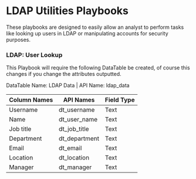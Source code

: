 # LDAP Utilities Playbooks
These playbooks are designed to easily allow an analyst to perform tasks like looking up users in LDAP or manipulating accounts for security purposes.

### LDAP: User Lookup
This Playbook will require the following DataTable be created, of course this changes if you change the attributes outputted.

DataTable Name: LDAP Data | API Name: ldap_data

| Column Names | API Names     | Field Type |
| ------------ | ------------- | ---------- |
| Username     | dt_username   | Text       |
| Name         | dt_user_name  | Text       |
| Job title    | dt_job_title  | Text       |
| Department   | dt_department | Text       |
| Email        | dt_email      | Text       |
| Location     | dt_location   | Text       |
| Manager      | dt_manager    | Text       |
